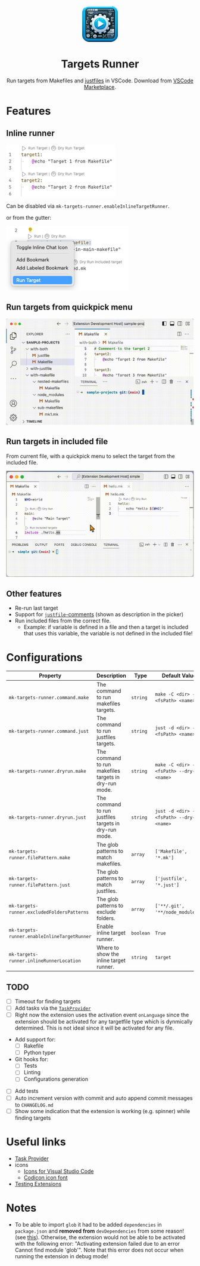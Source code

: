 <div align="center">
<img src="./icons/ext-icon.png" height="96px"/>

# Targets Runner

Run targets from Makefiles and [justfiles](https://github.com/casey/just) in VSCode.
Download from [VSCode Marketplace](https://marketplace.visualstudio.com/items?itemName=mazenb.mk-targets-runner).

</div>

# Features

## Inline runner

![](./doc/inline-runner.png)

Can be disabled via `mk-targets-runner.enableInlineTargetRunner`.

or from the gutter:

![](./doc/run-target-from-gutter.png)

## Run targets from quickpick menu

![](./doc/demo.gif)

## Run targets in included file

From current file, with a quickpick menu to select the target from the included file.

![](./doc/inline-included.gif)

## Other features

- Re-run last target
- Support for [`justfile`-comments](https://github.com/casey/just#documentation-comments) (shown as description in the picker)
- Run included files from the correct file.
  - Example: if variable is defined in a file and then a target is included that uses this variable, the variable is not defined in the included file!

# Configurations

<!-- START_CONFIG_TABLE -->

| Property                                     | Description                                           | Type      | Default Value                                |
| -------------------------------------------- | ----------------------------------------------------- | --------- | -------------------------------------------- |
| `mk-targets-runner.command.make`             | The command to run makefiles targets.                 | `string`  | `make -C <dir> -f <fsPath> <name>`           |
| `mk-targets-runner.command.just`             | The command to run justfiles targets.                 | `string`  | `just -d <dir> -f <fsPath> <name>`           |
| `mk-targets-runner.dryrun.make`              | The command to run makefiles targets in dry-run mode. | `string`  | `make -C <dir> -f <fsPath> --dry-run <name>` |
| `mk-targets-runner.dryrun.just`              | The command to run justfiles targets in dry-run mode. | `string`  | `just -d <dir> -f <fsPath> --dry-run <name>` |
| `mk-targets-runner.filePattern.make`         | The glob patterns to match makefiles.                 | `array`   | `['Makefile', '*.mk']`                       |
| `mk-targets-runner.filePattern.just`         | The glob patterns to match justfiles.                 | `array`   | `['justfile', '*.just']`                     |
| `mk-targets-runner.excludedFoldersPatterns`  | The glob patterns to exclude folders.                 | `array`   | `['**/.git', '**/node_modules']`             |
| `mk-targets-runner.enableInlineTargetRunner` | Enable inline target runner.                          | `boolean` | `True`                                       |
| `mk-targets-runner.inlineRunnerLocation`     | Where to show the inline target runner.               | `string`  | `target`                                     |

<!-- END_CONFIG_TABLE -->

## TODO

- [ ] Timeout for finding targets
- [ ] Add tasks via the [`TaskProvider`](https://code.visualstudio.com/api/extension-guides/task-provider)
- [ ] Right now the extension uses the activation event `onLanguage` since the extension should be activated for any targetfile type which is dynmically determined. This is not ideal since it will be activated for any file.
- Add support for:
  - [ ] Rakefile
  - [ ] Python typer
- Git hooks for:
  - [ ] Tests
  - [ ] Linting
  - [ ] Configurations generation
- [ ] Add tests
- [ ] Auto increment version with commit and auto append commit messages to `CHANGELOG.md`
- [ ] Show some indication that the extension is working (e.g. spinner) while finding targets

# Useful links

- [Task Provider](https://code.visualstudio.com/api/extension-guides/task-provider)
- icons
  - [Icons for Visual Studio Code](https://github.com/microsoft/vscode-icons)
  - [Codicon icon font](https://microsoft.github.io/vscode-codicons/dist/codicon.html)
- [Testing Extensions](https://code.visualstudio.com/api/working-with-extensions/testing-extension)

# Notes

- To be able to import `glob` it had to be added `dependencies` in `package.json` and **removed from** `devDependencies` from some reason! (see [this](https://stackoverflow.com/a/76257922/1617883)). Otherwise, the extension would not be able to be activated with the following error: "Activating extension failed due to an error Cannot find module 'glob'". Note that this error does not occur when running the extension in debug mode!
